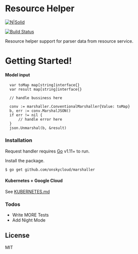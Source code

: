 # Resource Helper

[![N|Solid](https://cldup.com/dTxpPi9lDf.thumb.png)](https://github.com/nguyencatpham/request-handler)

[![Build Status](https://travis-ci.org/joemccann/dillinger.svg?branch=master)](https://github.com/nguyencatpham/request-handler)

Resource helper support for parser data from resource service.

# Getting Started!

  #### Model input
  ```
	var toMap map[string]interface{}
	var result map[string]interface{}

	// handle bussiness here

	conv := marshaller.ConventionalMarshaller{Value: toMap}
	b, err := conv.MarshalJSON()
	if err != nil {
		// handle error here
	}
	json.Unmarshal(b, &result)
  ```

### Installation

Request handler requires [Go](https://golang.org/) v1.11+ to run.

Install the package.

```sh
$ go get github.com/onskycloud/marshaller
```

#### Kubernetes + Google Cloud

See [KUBERNETES.md](https://github.com/joemccann/dillinger/blob/master/KUBERNETES.md)


### Todos

 - Write MORE Tests
 - Add Night Mode

License
----

MIT